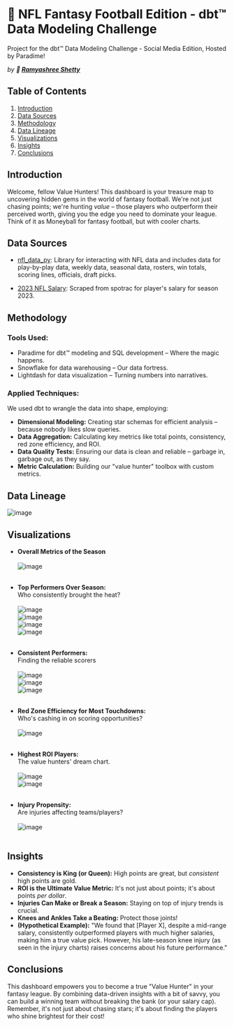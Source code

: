 # 🏈 NFL Fantasy Football Edition - dbt™ Data Modeling Challenge

Project for the dbt™ Data Modeling Challenge - Social Media Edition, Hosted by Paradime!

*by **👊 [Ramyashree Shetty](https://www.linkedin.com/in/ramyashree-shetty/)***

## Table of Contents

1. [Introduction](#introduction)
2. [Data Sources](#data-sources)
3. [Methodology](#methodology)
4. [Data Lineage](#data-lineage)
5. [Visualizations](#visualizations)
6. [Insights](#insights)
7. [Conclusions](#conclusions)

## Introduction

Welcome, fellow Value Hunters! This dashboard is your treasure map to uncovering hidden gems in the world of fantasy football. We're not just chasing points; we're hunting *value* – those players who outperform their perceived worth, giving you the edge you need to dominate your league.  Think of it as Moneyball for fantasy football, but with cooler charts. 


## Data Sources <a name="data-sources"></a>

*   [nfl_data_py](https://github.com/nflverse/nfl_data_py): Library for interacting with NFL data and includes data for play-by-play data, weekly data, seasonal data, rosters, win totals, scoring lines, officials, draft picks.

*   [2023 NFL Salary](https://www.spotrac.com/nfl/rankings/player/_/year/2023/sort/cap_base): Scraped from spotrac for player's salary for season 2023.

## Methodology

### Tools Used:

*   Paradime for dbt™ modeling and SQL development – Where the magic happens.
*   Snowflake for data warehousing –  Our data fortress.
*   Lightdash for data visualization – Turning numbers into narratives.


### Applied Techniques:

We used dbt to wrangle the data into shape, employing:

*   **Dimensional Modeling:** Creating star schemas for efficient analysis – because nobody likes slow queries.
*   **Data Aggregation:** Calculating key metrics like total points, consistency, red zone efficiency, and ROI.
*   **Data Quality Tests:** Ensuring our data is clean and reliable – garbage in, garbage out, as they say.
*   **Metric Calculation:**  Building our "value hunter" toolbox with custom metrics.

## Data Lineage
![image](/images/lineage.png)


## Visualizations <a name="visualizations"></a>

*   **Overall Metrics of the Season** <br><br>
![image](images/overall-metrics.png)<br><br>

*   **Top Performers Over Season:** <br>
Who consistently brought the heat?<br><br>
![image](/images/perf1.png)<br>
![image](images/perf2.png)<br>
![image](images/perf3.png)<br>
![image](images/perf4.png)<br><br>


*   **Consistent Performers:**<br>
Finding the reliable scorers <br><br>
![image](/images/con1.png)<br>
![image](images/con2.png)<br>
![image](images/con3.png)<br><br>


*   **Red Zone Efficiency for Most Touchdowns:** <br>
 Who's cashing in on scoring opportunities? <br><br>
 ![image](/images/red1.png)<br><br>

*   **Highest ROI Players:** <br>
The value hunters' dream chart. <br><br>
 ![image](/images/roi1.png)<br>
 ![image](/images/roi2.png)<br><br>


*   **Injury Propensity:** <br>
Are injuries affecting teams/players? <br><br>
 ![image](/images/injury1.png)<br><br>


## Insights <a name="insights"></a>

*   **Consistency is King (or Queen):**  High points are great, but *consistent* high points are gold.
*   **ROI is the Ultimate Value Metric:**  It's not just about points; it's about points *per dollar*.
*   **Injuries Can Make or Break a Season:**  Staying on top of injury trends is crucial.
*   **Knees and Ankles Take a Beating:**  Protect those joints!
*   **(Hypothetical Example):**  "We found that [Player X], despite a mid-range salary, consistently outperformed players with much higher salaries, making him a true value pick. However, his late-season knee injury (as seen in the injury charts) raises concerns about his future performance."

## Conclusions <a name="conclusions"></a>

This dashboard empowers you to become a true "Value Hunter" in your fantasy league.  By combining data-driven insights with a bit of savvy, you can build a winning team without breaking the bank (or your salary cap).  Remember, it's not just about chasing stars; it's about finding the players who shine brightest for their cost!
